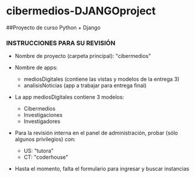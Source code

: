 # cibermedios-DJANGOproject

##Proyecto de curso Python + Django

### INSTRUCCIONES PARA SU REVISIÓN

- Nombre de proyecto (carpeta principal): "cibermedios"

- Nombre de apps:

  - mediosDigitales (contiene las vistas y modelos de la entrega 3)
  - analisisNoticias (app a trabajar para entrega final)

- La app mediosDigitales contiene 3 modelos:

  - Cibermedios
  - Investigaciones
  - Investigadores

- Para la revisión interna en el panel de administración, probar (sólo algunos privilegios) con:

  - US: "tutora"
  - CT: "coderhouse"

- Hasta el momento, falta el formulario para ingresar y buscar instancias
